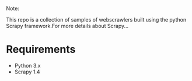 Note:

This repo is a collection of samples of webscrawlers built using the python Scrapy framework.For more details about Scrapy...



# Requirements

- Python 3.x
- Scrapy 1.4